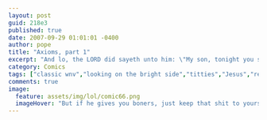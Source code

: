 ```yaml
---
layout: post
guid: 218e3
published: true
date: 2007-09-29 01:01:01 -0400
author: pope
title: "Axioms, part 1"
excerpt: "And lo, the LORD did sayeth unto him: \"My son, tonight you shall be given the gift of wisdom. You must share it with mine people in any way you can. Even if that's like through some really shitty Sharpies drawings.\" And it was good. Or maybe it was the rum. Who knows."
category: Comics
tags: ["classic wnv","looking on the bright side","titties","Jesus","religion","age-old adages"]
comments: true 
image:
  feature: assets/img/lol/comic66.png
  imageHover: "But if he gives you boners, just keep that shit to yourself, okay?"
---
```


